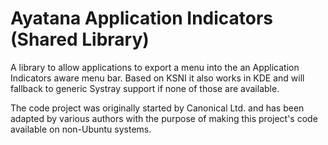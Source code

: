 # Ayatana Application Indicators (Shared Library) #

A library to allow applications to export a menu into the an Application
Indicators aware menu bar. Based on KSNI it also works in KDE and will
fallback to generic Systray support if none of those are available.

The code project was originally started by Canonical Ltd. and has been
adapted by various authors with the purpose of making this project's code
available on non-Ubuntu systems.
